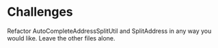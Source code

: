# Challenges
Refactor AutoCompleteAddressSplitUtil and SplitAddress in any way you would like.
Leave the other files alone. 
